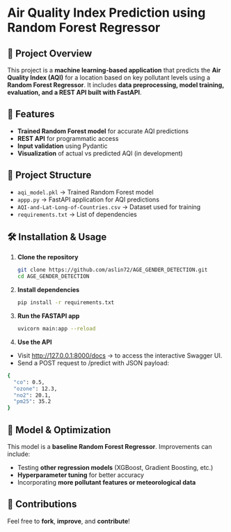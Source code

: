 # Air Quality Index Prediction using Random Forest Regressor

## 📌 Project Overview  
This project is a **machine learning-based application** that predicts the **Air Quality Index (AQI)** for a location based on key pollutant levels using a **Random Forest Regressor**. It includes **data preprocessing, model training, evaluation, and a REST API built with FastAPI**. 

## 🚀 Features  
- **Trained Random Forest model** for accurate AQI predictions
- **REST API** for programmatic access
- **Input validation** using Pydantic
- **Visualization** of actual vs predicted AQI (in development) 

## 📂 Project Structure  
- `aqi_model.pkl` → Trained Random Forest model
- `appp.py` → FastAPI application for AQI predictions
- `AQI-and-Lat-Long-of-Countries.csv` → Dataset used for training
- `requirements.txt` → List of dependencies

## 🛠 Installation & Usage  
1. **Clone the repository**  
   ```bash
   git clone https://github.com/aslin72/AGE_GENDER_DETECTION.git
   cd AGE_GENDER_DETECTION
   ```  
2. **Install dependencies**  
   ```bash
   pip install -r requirements.txt
   ```  
3. **Run the FASTAPI app**  
   ```bash
   uvicorn main:app --reload
   ```  
4. **Use the API**

- Visit http://127.0.0.1:8000/docs → to access the interactive Swagger UI.
- Send a POST request to /predict with JSON payload:
```bash
{
  "co": 0.5,
  "ozone": 12.3,
  "no2": 20.1,
  "pm25": 35.2
}
 ``` 

## 📌 Model & Optimization  
This model is a **baseline Random Forest Regressor**. Improvements can include:
- Testing **other regression models** (XGBoost, Gradient Boosting, etc.)
- **Hyperparameter tuning** for better accuracy
- Incorporating **more pollutant features or meteorological data**

## 🤝 Contributions  
Feel free to **fork**, **improve**, and **contribute**!  

